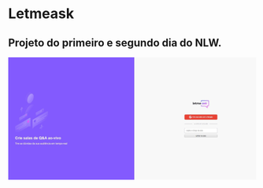 # Letmeask

## Projeto do primeiro e segundo dia do NLW.

![Tela do Lemeask](https://github.com/edesiojnr/Letmeask_NLW/blob/master/Letmeask.jpg)
